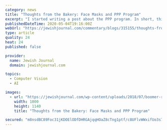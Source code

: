 ```yaml
---
category: news
title: "Thoughts from the Bakery: Face Masks and PPP Program"
excerpt: "I started writing a post about the PPP program. In short, this program is intended to help small businesses keep their employees paid."
publishedDateTime: 2020-05-04T19:16:00Z
webUrl: "https://jewishjournal.com/commentary/blogs/315155/thoughts-from-the-bakery-face-masks-and-ppp-program/"
type: article
quality: 24
heat: 24
published: false

provider:
  name: Jewish Journal
  domain: jewishjournal.com

topics:
  - Computer Vision
  - AI

images:
  - url: "https://jewishjournal.com/wp-content/uploads/2018/07/boomer-retirementmoney-1800.jpg"
    width: 1800
    height: 1140
    title: "Thoughts from the Bakery: Face Masks and PPP Program"

secured: "m8nsdBC89Foc31jKDOElODfDHRGAjqqHOaZ8cTng1ptf/c8UFlvWWxifUo3s78yCxN/xvkBsq91zdKueUg8Y6ka+dvAl7Rl38PGjDZv+OPw8Lvx/ihb2FX2dYeM5bxvQVEKMd5lhPjzh7tPMDdZN3LrXIDlLfygsWCku1zz7u4KhGljsNfa6mVdbvpq8Zx9vR2WzgHHz9M8AMjofMAtgTDcO8mQHeOHvAJqOe1+HR9jAXVUgqBQ3j7ySAvb+LU/dS+vFRPdOIMImHWSgNTO70YVtShRFBu7eZAEzIvjqdwWREOn8xckEy1NdmmnvEzts;2nIp9g1HBUyyuJrSPGjBzA=="
---
```


